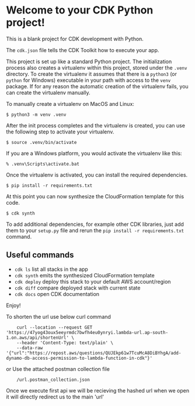 
# Welcome to your CDK Python project!

This is a blank project for CDK development with Python.

The `cdk.json` file tells the CDK Toolkit how to execute your app.

This project is set up like a standard Python project.  The initialization
process also creates a virtualenv within this project, stored under the `.venv`
directory.  To create the virtualenv it assumes that there is a `python3`
(or `python` for Windows) executable in your path with access to the `venv`
package. If for any reason the automatic creation of the virtualenv fails,
you can create the virtualenv manually.

To manually create a virtualenv on MacOS and Linux:

```
$ python3 -m venv .venv
```

After the init process completes and the virtualenv is created, you can use the following
step to activate your virtualenv.

```
$ source .venv/bin/activate
```

If you are a Windows platform, you would activate the virtualenv like this:

```
% .venv\Scripts\activate.bat
```

Once the virtualenv is activated, you can install the required dependencies.

```
$ pip install -r requirements.txt
```

At this point you can now synthesize the CloudFormation template for this code.

```
$ cdk synth
```

To add additional dependencies, for example other CDK libraries, just add
them to your `setup.py` file and rerun the `pip install -r requirements.txt`
command.

## Useful commands

 * `cdk ls`          list all stacks in the app
 * `cdk synth`       emits the synthesized CloudFormation template
 * `cdk deploy`      deploy this stack to your default AWS account/region
 * `cdk diff`        compare deployed stack with current state
 * `cdk docs`        open CDK documentation

Enjoy!

To shorten the url use below curl command


        curl --location --request GET 'https://47yog43oux5eeyrmdc7bwfh4eu0ynryi.lambda-url.ap-south-1.on.aws/api/shortenUrl' \
        --header 'Content-Type: text/plain' \
        --data-raw '{"url":"https://repost.aws/questions/QUJEkp61w7TcuMcA8DiBYhgA/add-dynamo-db-access-permission-to-lambda-function-in-cdk"}'

or Use the attached postman collection file 

        /url.postman_collection.json

Once we execute first api we will be recieving the hashed url when we open it will directly redirect us to the main 'url'